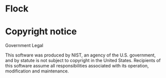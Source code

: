 # Flock


# Copyright notice

Government Legal

This software was produced by NIST, an agency of the U.S. government, and by statute is not subject to copyright in the United States.
Recipients of this software assume all responsibilities associated with its operation, modification and maintenance.
